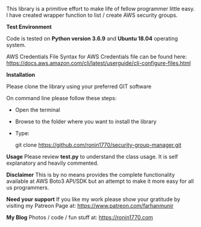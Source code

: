 This library is a primitive effort to make life of fellow programmer little easy. I have created wrapper function to list / create AWS security groups.

<B>Test Environment</B>

Code is tested on <B>Python version 3.6.9</B> and <B>Ubuntu 18.04</B> operating system.

AWS Credentials File Syntax for AWS Credentials file can be found here: https://docs.aws.amazon.com/cli/latest/userguide/cli-configure-files.html

<B>Installation</B>

Please clone the library using your preferred GIT software

On command line please follow these steps:

  - Open the terminal
  - Browse to the folder where you want to install the library
  - Type: 
  
    git clone https://github.com/ronin1770/security-group-manager.git

<B>Usage</B>
Please review <strong>test.py</strong> to understand the class usage. It is self explanatory and heavily commented. 

<B>Disclaimer</B>
This is by no means provides the complete functionality available at AWS Boto3 API/SDK but an attempt to make it more easy for all us programmers. 

<B>Need your support</B>
If you like my work please show your gratitude by visiting my Patreon Page at: https://www.patreon.com/farhanmunir

<B>My Blog</B>
Photos / code / fun stuff at: https://ronin1770.com
